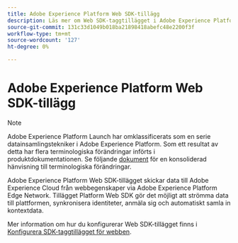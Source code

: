```yaml
---
title: Adobe Experience Platform Web SDK-tillägg
description: Läs mer om Web SDK-taggtillägget i Adobe Experience Platform.
source-git-commit: 131c33d1049b018ba21898418abefc48e2200f3f
workflow-type: tm+mt
source-wordcount: '127'
ht-degree: 0%

---
```



# Adobe Experience Platform Web SDK-tillägg

>[!NOTE]
>
>Adobe Experience Platform Launch har omklassificerats som en serie datainsamlingstekniker i Adobe Experience Platform. Som ett resultat av detta har flera terminologiska förändringar införts i produktdokumentationen. Se följande [dokument](../tags/term-updates.md) för en konsoliderad hänvisning till terminologiska förändringar.

Adobe Experience Platform Web SDK-tillägget skickar data till Adobe Experience Cloud från webbegenskaper via Adobe Experience Platform Edge Network. Tillägget Platform Web SDK gör det möjligt att strömma data till plattformen, synkronisera identiteter, anmäla sig och automatiskt samla in kontextdata.

Mer information om hur du konfigurerar Web SDK-tillägget finns i [Konfigurera SDK-taggtillägget för webben](../tags/extensions/client/web-sdk/web-sdk-extension-configuration.md).
